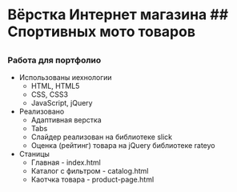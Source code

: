 # Вёрстка Интернет магазина ## Спортивных мото товаров
## 
### Работа для портфолио

* Использованы иехнологии
  * HTML, HTML5
  * CSS, CSS3
  * JavaScript, jQuery
* Реализовано
  * Адаптивная верстка
  * Tabs
  * Слайдер реализован на библиотеке slick
  * Оценка (рейтинг) товара на jQuery библиотеке rateyo
* Станицы
  * Главная - index.html
  * Каталог с фильтром - catalog.html
  * Каотчка товара - product-page.html
